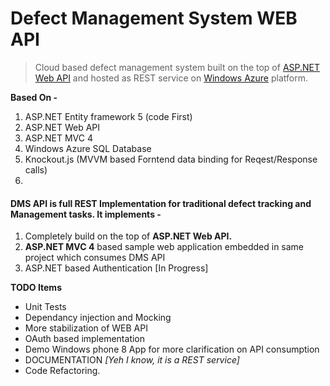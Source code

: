 <H1> Defect Management System WEB API </H1>

> Cloud based defect management system built on the top of [ASP.NET Web API](http://google.com]) and hosted as REST  service on [Windows Azure](http://www.windowsazure.com) platform.

**Based On -**

1. ASP.NET Entity framework 5 (code First)
2. ASP.NET Web API
3. ASP.NET MVC 4
4. Windows Azure SQL Database
5. Knockout.js (MVVM based Forntend data binding for Reqest/Response calls)
6. 

<H4>DMS API is full REST Implementation for traditional defect tracking and Management tasks. It implements - </H4>

1. Completely build on the top of **ASP.NET Web API.**
2. **ASP.NET MVC 4** based sample web application embedded in same project which consumes DMS API
3. ASP.NET based Authentication [In Progress]


**TODO Items**

* Unit Tests
* Dependancy injection and Mocking 
* More stabilization of WEB API
* OAuth based implementation
* Demo Windows phone 8 App for more clarification on API consumption
* DOCUMENTATION *[Yeh I know, it is a REST service]*
* Code Refactoring.
